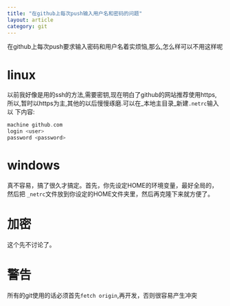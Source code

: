 ```yaml
---
title: "在github上每次push输入用户名和密码的问题"
layout: article
category: git
---
```

在github上每次push要求输入密码和用户名着实烦恼,那么,怎么样可以不用这样呢

# linux

以前我好像是用的ssh的方法,需要密钥,现在明白了github的网站推荐使用https,
所以,暂时以https为主,其他的以后慢慢琢磨.可以在_本地主目录_新建`.netrc`输入以
下内容:

```c
machine github.com
login <user>
password <password>
```
# windows

真不容易，搞了很久才搞定。首先，你先设定HOME的环境变量，最好全局的，然后把
`_netrc`文件放到你设定的HOME文件夹里，然后再克隆下来就方便了。

# 加密
这个先不讨论了。

# 警告
所有的git使用的话必须首先`fetch origin`,再开发，否则很容易产生冲突

